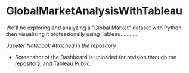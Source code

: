 # GlobalMarketAnalysisWithTableau


We'll be exploring and analyzing a "Global Market" dataset with Python, then visualizing it professionally using Tableau............

_Jupyter Notebook Attached in the repository_

- Screenshot of the Dashboard is uploaded for revision through the repository, and Tableau Public.


